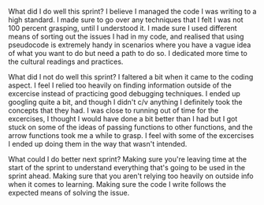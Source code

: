 What did I do well this sprint?
I believe I managed the code I was writing to a high standard. I made sure to go over any techniques that I felt I was not 100 percent grasping, until I understood it. I made sure I used different means of sorting out the issues I had in my code, and realised that using pseudocode is extremely handy in scenarios where you have a vague idea of what you want to do but need a path to do so. I dedicated more time to the cultural readings and practices.

What did I not do well this sprint?
I faltered a bit when it came to the coding aspect. I feel I relied too heavily on finding information outside of the excercise instead of practicing good debugging techniques. I ended up googling quite a bit, and though I didn't c/v anything I definitely took the concepts that they had. I was close to running out of time for the excercises, I thought I would have done a bit better than I had but I got stuck on some of the ideas of passing functions to other functions, and the arrow functions took me a while to grasp. I feel with some of the excercises I ended up doing them in the way that wasn't intended.

What could I do better next sprint?
Making sure you're leaving time at the start of the sprint to understand everything that's going to be used in the sprint ahead. Making sure that you aren't relying too heavily on outside info when it comes to learning. Making sure the code I write follows the expected means of solving the issue.